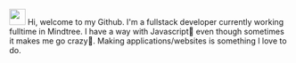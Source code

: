<img src="https://github.com/TheDudeThatCode/TheDudeThatCode/blob/master/Assets/Hi.gif" width="29px">  Hi, welcome to my Github.
I'm a fullstack developer currently working fulltime in Mindtree.
I have a way with Javascript🥰 even though sometimes it makes me go crazy🤯. 
Making applications/websites is something I love to do.

